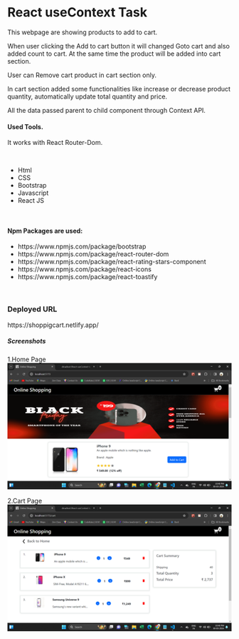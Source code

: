 # React useContext Task

<p>This webpage are showing products to add to cart.</p>
<p>When user clicking the Add to cart button it will changed Goto cart and also added count to cart. At the same time the product will be added into cart section.</p>
<p>User can Remove cart product in cart section only.</p>
<p>In cart section added some functionalities like increase or decrease 
 product quantity, automatically update total quantity and price.</p>
 <p>All the data passed parent to child component through Context API.</p>
  <h4>Used Tools.</h4>
  <p>It works with React Router-Dom.</p>
  <br>
<ul>
  <li>Html</li>
  <li>CSS</li>
  <li>Bootstrap</li>
  <li>Javascript</li>
  <li>React JS</li>
</ul>
<br>
<h4>Npm Packages are used:</h4>
<ul>
  <li>https://www.npmjs.com/package/bootstrap</li>
  <li>https://www.npmjs.com/package/react-router-dom</li>
  <li>https://www.npmjs.com/package/react-rating-stars-component</li>
  <li>https://www.npmjs.com/package/react-icons</li>
 <li>https://www.npmjs.com/package/react-toastify</li>
</ul>
<br>
<h3>Deployed URL</h3>
https://shoppigcart.netlify.app/
<br>

<h5>Screenshots</h5>
1.Home Page
<img src="./src/assets/screenshot1.png">

2.Cart Page
<img src="./src/assets/screenshot2.png">
